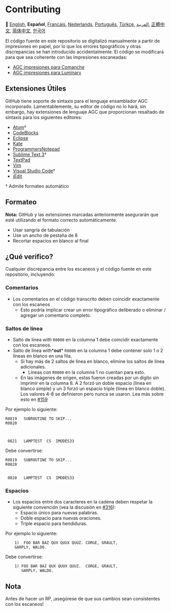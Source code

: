 # Contributing

:crossed_flags:
[English][EN],
**Español**,
[Francais][FR],
[Nederlands][NL],
[Português][PT_BR],
[Türkçe][TR],
[العربية][AR],
[正體中文][ZH_TW],
[简体中文][ZH_CN],
[한국어][KO_KR]

[AR]:CONTRIBUTING.ar.md
[EN]:CONTRIBUTING.md
[ES]:CONTRIBUTING.es.md
[FR]:CONTRIBUTING.fr.md
[KO_KR]:CONTRIBUTING.ko_kr.md
[NL]:CONTRIBUTING.nl.md
[PT_BR]:CONTRIBUTING.pt_br.md
[TR]:CONTRIBUTING.tr.md
[ZH_CN]:CONTRIBUTING.zh_cn.md
[ZH_TW]:CONTRIBUTING.zh_tw.md

El código fuente en este repositorio se digitalizó manualmente a partir de impresiones en papel, por lo que los errores tipográficos y otras discrepancias se han introducido accidentalmente. El código se modificará para que sea coherente con las impresiones escaneadas:

* [AGC impresiones para Comanche][8]
* [AGC impresiones para Luminary][9]

## Extensiones Útiles

GitHub tiene soporte de sintaxis para el lenguaje ensamblador AGC incorporado. Lamentablemente, su editor de código no lo hará, sin embargo, hay extensiones de lenguaje AGC que proporcionan resaltado de sintaxis para los siguientes editores:
- [Atom][Atom]†
- [CodeBlocks][CodeBlocks]
- [Eclipse][Eclipse]
- [Kate][Kate]
- [ProgrammersNotepad][ProgrammersNotepad]
- [Sublime Text 3][Sublime Text]†
- [TextPad][TextPad]
- [Vim][Vim]
- [Visual Studio Code][VisualStudioCode]†
- [jEdit][jEdit]

† Admite formateo automático

[Atom]:https://github.com/Alhadis/language-agc
[CodeBlocks]:https://github.com/virtualagc/virtualagc/tree/master/Contributed/SyntaxHighlight/CodeBlocks
[Eclipse]:https://github.com/virtualagc/virtualagc/tree/master/Contributed/SyntaxHighlight/Eclipse
[Kate]:https://github.com/virtualagc/virtualagc/tree/master/Contributed/SyntaxHighlight/Kate
[ProgrammersNotepad]:https://github.com/virtualagc/virtualagc/tree/master/Contributed/SyntaxHighlight/ProgrammersNotepad
[Sublime Text]:https://github.com/jimlawton/AGC-Assembly
[TextPad]:https://github.com/virtualagc/virtualagc/tree/master/Contributed/SyntaxHighlight/TextPad
[Vim]:https://github.com/wsdjeg/vim-assembly
[VisualStudioCode]:https://github.com/wopian/agc-assembly
[jEdit]:https://github.com/virtualagc/virtualagc/tree/master/Contributed/SyntaxHighlight/jEdit

## Formateo
**Nota:** GitHub y las extensiones marcadas anteriormente asegurarán que esté utilizando el formato correcto automáticamente.

- Usar sangría de tabulación
- Use un ancho de pestaña de 8
- Recortar espacios en blanco al final

## ¿Qué verifico?
Cualquier discrepancia entre los escaneos y el código fuente en este repositorio, incluyendo:

### Comentarios
- Los comentarios en el código transcrito deben coincidir exactamente con los escaneos
  - Esto podría implicar crear un error tipográfico deliberado o eliminar / agregar un comentario completo.

### Saltos de línea
- Salto de línea *with* `R0000` en la columna 1 debe coincidir exactamente con los escaneos.
- Salto de línea *with**__out__* `R0000` en la columna 1 debe contener solo 1 o 2 líneas en blanco en una fila.
  - Si hay más de 2 saltos de línea en blanco, elimine los saltos de línea adicionales.
    - Líneas con `R0000` en la columna 1 no cuentan para esto.
  - En las imágenes de origen, estas fueron creadas por un dígito sin imprimir en la columna 8. A 2 forzó un doble espacio (línea en blanco simple) y un 3 forzó un espacio triple (línea en blanco doble). Los valores 4-8 se definieron pero nunca se usaron. Lea más sobre esto en [#159][7]

Por ejemplo lo siguiente:
```plain
R0819   SUBROUTINE TO SKIP...
R0820



 0821   LAMPTEST  CS  IMODES33
```
Debe convertirse:
```plain
R0819   SUBROUTINE TO SKIP...
R0820


 0820   LAMPTEST  CS  IMODES33
```

### Espacios
- Los espacios entre dos caracteres en la cadena deben respetar la siguiente convención (vea la discusión en [#316][10]):
  - Espacio único para nuevas palabras.
  - Doble espacio para nuevas oraciones.
  - Triple espacio para hendiduras.

Por ejemplo lo siguiente:
```plain
	1)  FOO BAR BAZ QUX QUUX QUUZ. CORGE, GRAULT,
	GARPLY, WALDO.
```
Debe convertirse:
```plain
	1) FOO BAR BAZ QUX QUUX QUUZ.  CORGE, GRAULT,
	   GARPLY, WALDO.
```

## Nota

Antes de hacer un RP, ¡asegúrese de que sus cambios sean consistentes con los escaneos!

[0]:https://github.com/chrislgarry/Apollo-11/pull/new/master
[1]:http://www.ibiblio.org/apollo/ScansForConversion/Luminary099/
[2]:http://www.ibiblio.org/apollo/ScansForConversion/Comanche055/
[6]:https://github.com/wopian/agc-assembly#user-settings
[7]:https://github.com/chrislgarry/Apollo-11/issues/159
[8]:http://www.ibiblio.org/apollo/ScansForConversion/Comanche055/
[9]:http://www.ibiblio.org/apollo/ScansForConversion/Luminary099/
[10]:https://github.com/chrislgarry/Apollo-11/pull/316#pullrequestreview-102892741

